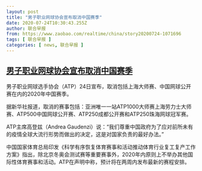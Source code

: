 ```yaml
---
layout: post
title: "男子职业网球协会宣布取消中国赛季"
date: 2020-07-24T10:30:43.255Z
author: 联合早报
from: https://www.zaobao.com/realtime/china/story20200724-1071696
tags: [ 联合早报 ]
categories: [ news, 联合早报 ]
---
```

<!--1595613180000-->
[男子职业网球协会宣布取消中国赛季](https://www.zaobao.com/realtime/china/story20200724-1071696)
------

<div>
<p>男子职业网球选手协会（ATP）24日宣布，取消包括上海大师赛、中国网球公开赛在内的2020年中国赛季。</p><p>据新华社报道，取消的赛事包括：亚洲唯一一站ATP1000大师赛上海劳力士大师赛、ATP500中国网球公开赛、ATP250成都公开赛和ATP250珠海网球冠军赛。</p><p>ATP主席高登兹（Andrea Gaudenzi）说：“我们尊重中国政府为了应对前所未有的疫情全球大流行形势而做出的决定，这是对国家负责的最好办法。”</p><section id="imu"><div id="dfp-ad-imu1-wrapper" class="dfp-tag-wrapper"><div id="dfp-ad-imu1" class="dfp-tag-wrapper"></div></div></section><p>中国国家体育总局印发《科学有序恢复体育赛事和活动推动体育行业复工复产工作方案》指出，除北京冬奥会测试赛等重要赛事外，2020年内原则上不举办其他国际性体育赛事和活动。ATP在声明中称，预计将在两周内发布最新的赛程安排。</p><div id="innity-in-post"></div><div id="dfp-ad-midarticlespecial-wrapper" class="dfp-tag-wrapper"><div id="dfp-ad-midarticlespecial" class="dfp-tag-wrapper"></div></div>
</div>
